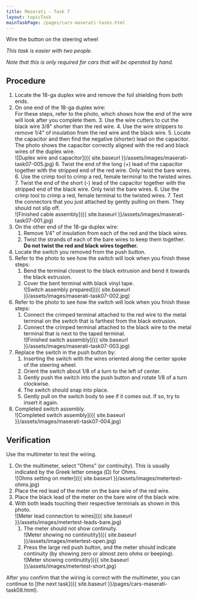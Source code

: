 ```yaml
---
title: Maserati - Task 7
layout: topicTask
mainTaskPage: /pages/cars-maserati-tasks.html
---
```


Wire the button on the steering wheel

_This task is easier with two people._

_Note that this is only required for cars that will be operated by hand._

## Procedure

1. Locate the 18-ga duplex wire and remove the foil shielding from both ends.
2. On one end of the 18-ga duplex wire:<br>For these steps, refer to the photo, which shows how the end of the wire will look after you complete them.
	3. Use the wire cutters to cut the black wire 3/8" shorter than the red wire.
	4. Use the wire strippers to remove 1/4" of insulation from the red wire and the black wire.
	5. Locate the capacitor and then find the negative (shorter) lead on the capacitor. The photo shows the capacitor correctly aligned with the red and black wires of the duplex wire. <br>![Duplex wire and capacitor]({{ site.baseurl }}/assets/images/maserati-task07-005.jpg)
	6. Twist the end of the long (+) lead of the capacitor together with the stripped end of the red wire. Only twist the bare wires.
	6. Use the crimp tool to crimp a red, female terminal to the twisted wires.
	7. Twist the end of the short (-) lead of the capacitor together with the stripped end of the black wire. Only twist the bare wires.
	6. Use the crimp tool to crimp a red, female terminal to the twisted wires.
	7. Test the connectors that you just attached by gently pulling on them. They should not slip off.<br>![Finished cable assembly]({{ site.baseurl }}/assets/images/maserati-task07-001.jpg)
8. On the other end of the 18-ga duplex wire:
	1. Remove 1/4" of insulation from each of the red and the black wires.
	2. Twist the strands of each of the bare wires to keep them together. **Do not twist the red and black wires together.**
8. Locate the switch you removed from the push button.
9. Refer to the photo to see how the switch will look when you finish these steps:
	1. Bend the terminal closest to the black extrusion and bend it towards the black extrusion.
	2. Cover the bent terminal with black vinyl tape.<br>![Switch assembly prepared]({{ site.baseurl }}/assets/images/maserati-task07-002.jpg)
9. Refer to the photo to see how the switch will look when you finish these steps:
	1. Connect the crimped terminal attached to the red wire to the metal terminal on the switch that is farthest from the black extrusion.
	2. Connect the crimped terminal attached to the black wire to the metal terminal that is next to the taped terminal.<br>![Finished switch assembly]({{ site.baseurl }}/assets/images/maserati-task07-003.jpg)
13. Replace the switch in the push button by:
	1. Inserting the switch with the wires oriented along the center spoke of the steering wheel.
	2. Orient the switch about 1/8 of a turn to the left of center.
	3. Gently push the switch into the push button and rotate 1/8 of a turn clockwise.
	4. The switch should snap into place.
	5. Gently pull on the switch body to see if it comes out. If so, try to insert it again.
14. Completed switch assembly.<br>![Completed switch assembly]({{ site.baseurl }}/assets/images/maserati-task07-004.jpg)

## Verification

Use the multimeter to test the wiring.

1. On the multimeter, select "Ohms" (or continuity). This is usually indicated by the Greek letter omega (&#937;) for Ohms.<br>![Ohms setting on meter]({{ site.baseurl }}/assets/images/metertest-ohms.jpg)
2. Place the red lead of the meter on the bare wire of the red wire.
3. Place the black lead of the meter on the bare wire of the black wire.
4. With both leads touching their respective terminals as shown in this photo. <br>![Meter lead connection to wires]({{ site.baseurl }}/assets/images/metertest-leads-bare.jpg)
	1. The meter should not show continuity.<br>![Meter showing no continutity]({{ site.baseurl }}/assets/images/metertest-open.jpg)
	2. Press the large red push button, and the meter should indicate continuity (by showing zero or almost zero ohms or beeping).<br>![Meter showing continutity]({{ site.baseurl }}/assets/images/metertest-short.jpg)

After you confirm that the wiring is correct with the multimeter, you can continue to [the next task]({{ site.baseurl }}/pages/cars-maserati-task08.html).
